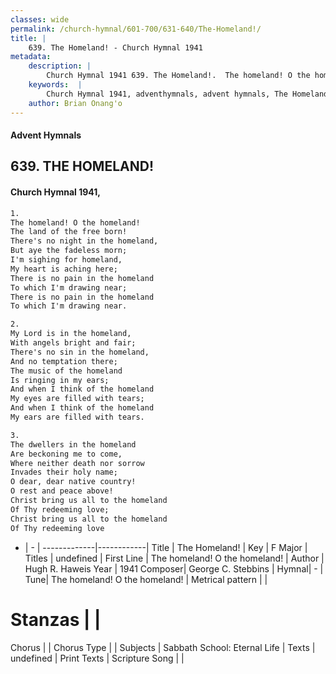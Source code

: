 ```yaml
---
classes: wide
permalink: /church-hymnal/601-700/631-640/The-Homeland!/
title: |
    639. The Homeland! - Church Hymnal 1941
metadata:
    description: |
        Church Hymnal 1941 639. The Homeland!.  The homeland! O the homeland! The land of the free born! There's no night in the homeland, But aye the fadeless morn; I'm sighing for homeland, My heart is aching here; There is no pain in the homeland To which I'm drawing near; There is no pain in the homeland To which I'm drawing near. 
    keywords:  |
        Church Hymnal 1941, adventhymnals, advent hymnals, The Homeland!, The homeland! O the homeland!. 
    author: Brian Onang'o
---
```


#### Advent Hymnals
## 639. THE HOMELAND!
####  Church Hymnal 1941,

```txt
1.
The homeland! O the homeland!
The land of the free born!
There's no night in the homeland,
But aye the fadeless morn;
I'm sighing for homeland,
My heart is aching here;
There is no pain in the homeland
To which I'm drawing near;
There is no pain in the homeland
To which I'm drawing near.

2.
My Lord is in the homeland,
With angels bright and fair;
There's no sin in the homeland,
And no temptation there;
The music of the homeland
Is ringing in my ears;
And when I think of the homeland
My eyes are filled with tears;
And when I think of the homeland
My ears are filled with tears.

3.
The dwellers in the homeland
Are beckoning me to come,
Where neither death nor sorrow
Invades their holy name;
O dear, dear native country!
O rest and peace above!
Christ bring us all to the homeland
Of Thy redeeming love;
Christ bring us all to the homeland
Of Thy redeeming love

```

- |   -  |
-------------|------------|
Title | The Homeland! |
Key | F Major |
Titles | undefined |
First Line | The homeland! O the homeland! |
Author | Hugh R. Haweis
Year | 1941
Composer| George C. Stebbins |
Hymnal|  - |
Tune| The homeland! O the homeland! |
Metrical pattern | |
# Stanzas |  |
Chorus |  |
Chorus Type |  |
Subjects | Sabbath School: Eternal Life |
Texts | undefined |
Print Texts | 
Scripture Song |  |
    
